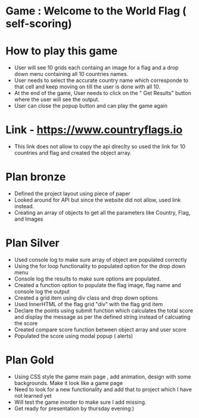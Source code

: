 
# Game : Welcome to the World Flag ( self-scoring)

# How to play this game
- User will see 10 grids each containg an image for a flag and a drop down menu containing all 10 countries names. 
- User needs to select the accurate country name which corresponde to that cell and keep moving on till the user is       done with all 10.
- At the end of the game, User needs to click on the " Get Results" button where the user will see the output.
- User can close the popup button and can play the game again


# Link - https://www.countryflags.io
- This link does not allow to copy the api direclty so used the link for 10 countries and flag and created the object array.

# Plan bronze
- Defined the project layout using piece of paper
- Looked around for API but since the website did not allow, used link       instead.
- Creating an array of objects to get all the parameters like Country, Flag, and Images

# Plan Silver 
- Used console log to make sure array of object are populated correctly
- Using the for loop functionality to populated option for the drop down      menu
- Console log the results to make sure options are populated.
- Created a function option to populate the flag image, flag name and         console log the output
- Created a grid item using div class and drop down options
- Used InnerHTML of the flag grid "div" with the flag grid item
- Declare the points using submit function which calculates the total score   and display the message as per the defined string instead of calcuating     the score
- Created compare score function between object array and user score 
- Populated the score using modal popup ( alerts)

# Plan Gold
- Using CSS style the game main page , add animation, design with some        backgrounds. Make it look like a game page 
- Need to look for a new functionality and add that to project which I have   not learned yet
- Will test the game inorder to make sure I add missing.
- Get ready for presentation by thursday evening:)


